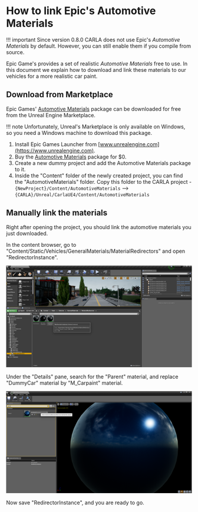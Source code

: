 <h1>How to link Epic's Automotive Materials</h1>

!!! important
    Since version 0.8.0 CARLA does not use Epic's _Automotive Materials_ by
    default. However, you can still enable them if you compile from source.

Epic Game's provides a set of realistic _Automotive Materials_ free to use. In
this document we explain how to download and link these materials to our
vehicles for a more realistic car paint.

Download from Marketplace
-------------------------

Epic Games' [Automotive Materials][automatlink] package can be downloaded for
free from the Unreal Engine Marketplace.

!!! note
    Unfortunately, Unreal's Marketplace is only available on Windows, so you
    need a Windows machine to download this package.

  1. Install Epic Games Launcher from [www.unrealengine.com](https://www.unrealengine.com).
  2. Buy the [Automotive Materials][automatlink] package for $0.
  3. Create a new dummy project and add the Automotive Materials package to it.
  4. Inside the "Content" folder of the newly created project, you can find the "AutomotiveMaterials" folder. Copy this folder to the CARLA project
    - `{NewProject}/Content/AutomotiveMaterials` --> `{CARLA}/Unreal/CarlaUE4/Content/AutomotiveMaterials`

[automatlink]: https://www.unrealengine.com/marketplace/automotive-material-pack

Manually link the materials
---------------------------

Right after opening the project, you should link the automotive materials you
just downloaded.

In the content browser, go to
"Content/Static/Vehicles/GeneralMaterials/MaterialRedirectors" and open
"RedirectorInstance".

![Unreal Engine Screenshot 1](img/materials_screenshot_00.png)

Under the "Details" pane, search for the "Parent" material, and replace
"DummyCar" material by "M_Carpaint" material.

![Unreal Engine Screenshot 2](img/materials_screenshot_01.png)

Now save "RedirectorInstance", and you are ready to go.
